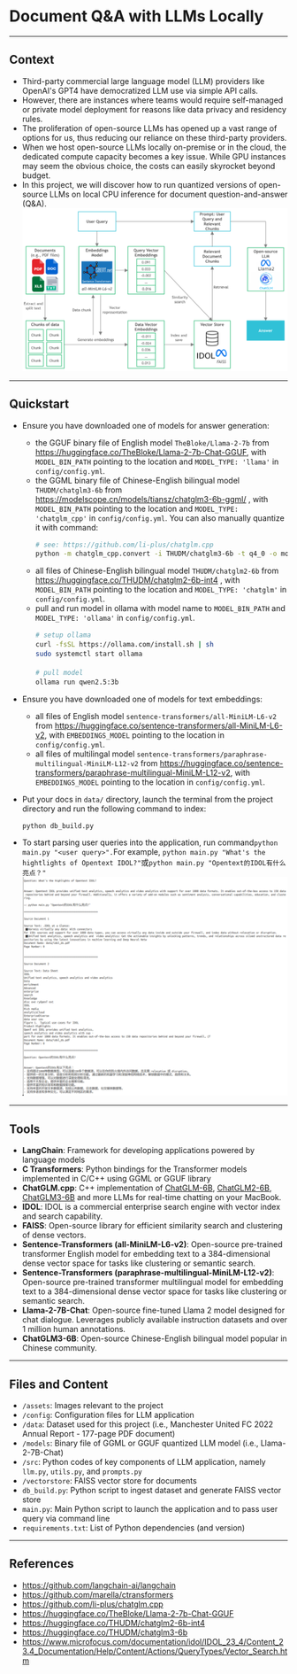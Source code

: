 # Document Q&A with LLMs Locally
___

## Context
- Third-party commercial large language model (LLM) providers like OpenAI's GPT4 have democratized LLM use via simple API calls. 
- However, there are instances where teams would require self-managed or private model deployment for reasons like data privacy and residency rules.
- The proliferation of open-source LLMs has opened up a vast range of options for us, thus reducing our reliance on these third-party providers.
- When we host open-source LLMs locally on-premise or in the cloud, the dedicated compute capacity becomes a key issue. While GPU instances may seem the obvious choice, the costs can easily skyrocket beyond budget.
- In this project, we will discover how to run quantized versions of open-source LLMs on local CPU inference for document question-and-answer (Q&A).
![architecture](assets/diagram_flow.png)
___

## Quickstart
- Ensure you have downloaded one of models for answer generation:
  - the GGUF binary file of English model `TheBloke/Llama-2-7b` from https://huggingface.co/TheBloke/Llama-2-7b-Chat-GGUF, with `MODEL_BIN_PATH` pointing to the location and `MODEL_TYPE: 'llama'` in `config/config.yml`.
  - the GGML binary file of Chinese-English bilingual model `THUDM/chatglm3-6b` from https://modelscope.cn/models/tiansz/chatglm3-6b-ggml/ , with `MODEL_BIN_PATH` pointing to the location and `MODEL_TYPE: 'chatglm_cpp'` in `config/config.yml`.
    You can also manually quantize it with command:
    ```bash
    # see: https://github.com/li-plus/chatglm.cpp
    python -m chatglm_cpp.convert -i THUDM/chatglm3-6b -t q4_0 -o models/chatglm3-6b-ggml.q4_0.bin
    ```
  - all files of Chinese-English bilingual model `THUDM/chatglm2-6b` from https://huggingface.co/THUDM/chatglm2-6b-int4 , with `MODEL_BIN_PATH` pointing to the location and `MODEL_TYPE: 'chatglm'` in `config/config.yml`.
  - pull and run model in ollama with model name to `MODEL_BIN_PATH` and `MODEL_TYPE: 'ollama'` in `config/config.yml`.
    ```bash
    # setup ollama
    curl -fsSL https://ollama.com/install.sh | sh
    sudo systemctl start ollama

    # pull model
    ollama run qwen2.5:3b
    ```

- Ensure you have downloaded one of models for text embeddings:
  - all files of English model `sentence-transformers/all-MiniLM-L6-v2` from https://huggingface.co/sentence-transformers/all-MiniLM-L6-v2, with `EMBEDDINGS_MODEL` pointing to the location in `config/config.yml`.
  - all files of multilingal model `sentence-transformers/paraphrase-multilingual-MiniLM-L12-v2` from https://huggingface.co/sentence-transformers/paraphrase-multilingual-MiniLM-L12-v2, with `EMBEDDINGS_MODEL` pointing to the location in `config/config.yml`.

- Put your docs in `data/` directory, launch the terminal from the project directory and run the following command to index:
  ```bash
  python db_build.py
  ```

- To start parsing user queries into the application, run command`python main.py "<user query>".`For example, `python main.py "What's the hightlights of Opentext IDOL?"`或`python main.py "Opentext的IDOL有什么亮点？"`
  ![demo](assets/qa_output.png)
___
## Tools
- **LangChain**: Framework for developing applications powered by language models
- **C Transformers**: Python bindings for the Transformer models implemented in C/C++ using GGML or GGUF library
- **ChatGLM.cpp**: C++ implementation of [ChatGLM-6B](https://github.com/THUDM/ChatGLM-6B), [ChatGLM2-6B](https://github.com/THUDM/ChatGLM2-6B), [ChatGLM3-6B](https://github.com/THUDM/ChatGLM3) and more LLMs for real-time chatting on your MacBook.
- **IDOL**: IDOL is a commercial enterprise search engine with vector index and search capability.
- **FAISS**: Open-source library for efficient similarity search and clustering of dense vectors.
- **Sentence-Transformers (all-MiniLM-L6-v2)**: Open-source pre-trained transformer English model for embedding text to a 384-dimensional dense vector space for tasks like clustering or semantic search.
- **Sentence-Transformers (paraphrase-multilingual-MiniLM-L12-v2)**: Open-source pre-trained transformer multilingual model for embedding text to a 384-dimensional dense vector space for tasks like clustering or semantic search.
- **Llama-2-7B-Chat**: Open-source fine-tuned Llama 2 model designed for chat dialogue. Leverages publicly available instruction datasets and over 1 million human annotations. 
- **ChatGLM3-6B**: Open-source Chinese-English bilingual model popular in Chinese community.

___
## Files and Content
- `/assets`: Images relevant to the project
- `/config`: Configuration files for LLM application
- `/data`: Dataset used for this project (i.e., Manchester United FC 2022 Annual Report - 177-page PDF document)
- `/models`: Binary file of GGML or GGUF quantized LLM model (i.e., Llama-2-7B-Chat) 
- `/src`: Python codes of key components of LLM application, namely `llm.py`, `utils.py`, and `prompts.py`
- `/vectorstore`: FAISS vector store for documents
- `db_build.py`: Python script to ingest dataset and generate FAISS vector store
- `main.py`: Main Python script to launch the application and to pass user query via command line
- `requirements.txt`: List of Python dependencies (and version)
___

## References
- https://github.com/langchain-ai/langchain
- https://github.com/marella/ctransformers
- https://github.com/li-plus/chatglm.cpp
- https://huggingface.co/TheBloke/Llama-2-7b-Chat-GGUF
- https://huggingface.co/THUDM/chatglm2-6b-int4
- https://huggingface.co/THUDM/chatglm3-6b
- https://www.microfocus.com/documentation/idol/IDOL_23_4/Content_23.4_Documentation/Help/Content/Actions/QueryTypes/Vector_Search.htm
